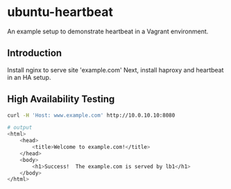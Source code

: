 # ubuntu-heartbeat

An example setup to demonstrate heartbeat in a Vagrant environment.

## Introduction

Install nginx to serve site 'example.com'
Next, install haproxy and heartbeat in an HA setup.

## High Availability Testing

```bash
curl -H 'Host: www.example.com' http://10.0.10.10:8080

# output
<html>
    <head>
        <title>Welcome to example.com!</title>
    </head>
    <body>
        <h1>Success!  The example.com is served by lb1</h1>
    </body>
</html>
```
